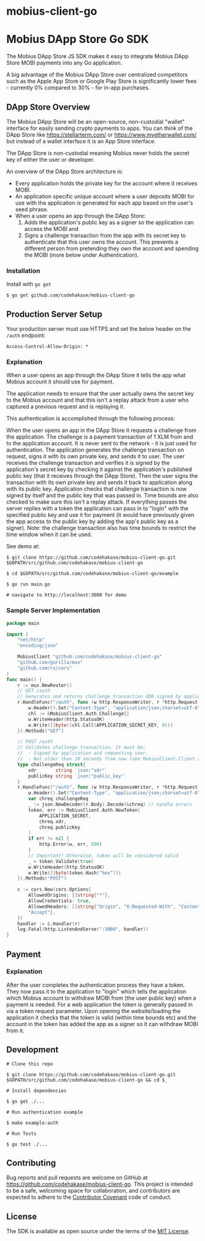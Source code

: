# mobius-client-go

# Mobius DApp Store Go SDK

The Mobius DApp Store JS SDK makes it easy to integrate Mobius DApp Store MOBI payments into any Go application.

A big advantage of the Mobius DApp Store over centralized competitors such as the Apple App Store or Google Play Store is significantly lower fees - currently 0% compared to 30% - for in-app purchases.

## DApp Store Overview

The Mobius DApp Store will be an open-source, non-custodial "wallet" interface for easily sending crypto payments to apps. You can think of the DApp Store like https://stellarterm.com/ or https://www.myetherwallet.com/ but instead of a wallet interface it is an App Store interface.

The DApp Store is non-custodial meaning Mobius never holds the secret key of either the user or developer.

An overview of the DApp Store architecture is:

- Every application holds the private key for the account where it receives MOBI.
- An application specific unique account where a user deposits MOBI for use with the application is generated for each app based on the user's seed phrase.
- When a user opens an app through the DApp Store:
  1) Adds the application's public key as a signer so the application can access the MOBI and
  2) Signs a challenge transaction from the app with its secret key to authenticate that this user owns the account. This prevents a different person from pretending they own the account and spending the MOBI (more below under Authentication).

### Installation
Install with `go get`
```shell
$ go get github.com/codehakase/mobius-client-go
```

## Production Server Setup
Your production server must use HTTPS and set the below header on the `/auth` endpoint:

`Access-Control-Allow-Origin: *`

### Explanation
When a user opens an app through the DApp Store it tells the app what Mobius account it should use for payment.

The application needs to ensure that the user actually owns the secret key to the Mobius account and that this isn't a replay attack from a user who captured a previous request and is replaying it.

This authentication is accomplished through the following process:

When the user opens an app in the DApp Store it requests a challenge from the application.
The challenge is a payment transaction of 1 XLM from and to the application account. It is never sent to the network - it is just used for authentication.
The application generates the challenge transaction on request, signs it with its own private key, and sends it to user.
The user receives the challenge transaction and verifies it is signed by the application's secret key by checking it against the application's published public key (that it receives through the DApp Store). Then the user signs the transaction with its own private key and sends it back to application along with its public key.
Application checks that challenge transaction is now signed by itself and the public key that was passed in. Time bounds are also checked to make sure this isn't a replay attack. If everything passes the server replies with a token the application can pass in to "login" with the specified public key and use it for payment (it would have previously given the app access to the public key by adding the app's public key as a signer).
Note: the challenge transaction also has time bounds to restrict the time window when it can be used.

See demo at:

```shell
$ git clone https://github.com/codehakase/mobius-client-go.git $GOPATH/src/github.com/codehakase/mobius-client-go

$ cd $GOPATH/src/github.com/codehakase/mobius-client-go/example

$ go run main.go 

# navigate to http://localhost:3000 for demo

```

### Sample Server Implementation

```go
package main

import (
	"net/http"
	"encoding/json"

	MobiusClient "github.com/codehakase/mobius-client-go"
	"github.com/gorilla/mux"
	"github.com/rs/cors"
)
func main() {
	r := mux.NewRouter()
	// GET /auth
	// Generates and returns challenge transaction XDR signed by application to user
	r.HandleFunc("/auth", func (w http.ResponseWriter, r *http.Request) {
		w.Header().Set("Content-Type", "application/json;charset=utf-8")
		chl := &MobiusClient.Auth.Challenge{}
		w.WriteHeader(http.StatusOK)
		w.Write([]byte((chl.Call(APPLICATION_SECRET_KEY, 0)))
	}).Methods("GET")

	// POST /auth
	// Validates challenge transaction. It must be:
	//  - Signed by application and requesting user.
	//  - Not older than 10 seconds from now (see MobiusClient.Client.strictInterval`)
	type challengeReq struct{
		xdr       string `json:"xdr"`
		publicKey string `json:"public_key"`
	}
	r.HandleFunc("/auth", func (w http.ResponseWriter, r *http.Request) {
		w.Header().Set("Content-Type", "application/json;charset=utf-8")
		var chreq challengeReq
		_ := json.NewDecoder(r.Body).Decode(&chreq) // handle errors
		token, err := MobiusClient.Auth.NewToken(
			APPLICATION_SECRET,
			chreq.xdr,
			chreq.publicKey	
		)
		if err != nil {
			http.Error(w, err, 500)
		}
		// Important! Otherwise, token will be considered valid
		_ = token.Validate(true)
		w.WriteHeader(http.StatusOK)
		w.Write([]byte(token.Hash("hex")))
	}).Methods("POST")

	c := cors.New(cors.Options{
		AllowedOrigins: []string{"*"},
		AllowCredentials: true,
		AllowedHeaders: []string{"Origin", "X-Requested-With", "Content-Type",
		"Accept"},
	})
	handler := c.Handler(r)
	log.Fatal(http.ListenAndServe(":3000", handler))
}
```

## Payment

### Explanation
After the user completes the authentication process they have a token. They now
pass it to the application to "login" which tells the application which Mobius
account to withdraw MOBI from (the user public key) when a payment is needed.
For a web application the token is generally passed in via a token request
parameter. Upon opening the website/loading the application it checks that the
token is valid (within time bounds etc) and the account in the token has added
the app as a signer so it can withdraw MOBI from it.

## Development
```shell
# Clone this repo

$ git clone https://github.com/codehakase/mobius-client-go.git $GOPATH/src/github.com/codehakase/mobius-client-go && cd $_

# Install dependencies

$ go get ./...

# Run authentication example

$ make example:auth

# Run Tests

$ go test ./...
```

## Contributing

Bug reports and pull requests are welcome on GitHub at
https://github.com/codehakase/mobius-client-go. This project is intended to
be a safe, welcoming space for collaboration, and contributors are expected to
adhere to the [Contributor Covenant](http://contributor-covenant.org) code of
conduct.

## License

The SDK is available as open source under the terms of the [MIT
License](https://opensource.org/licenses/MIT).
